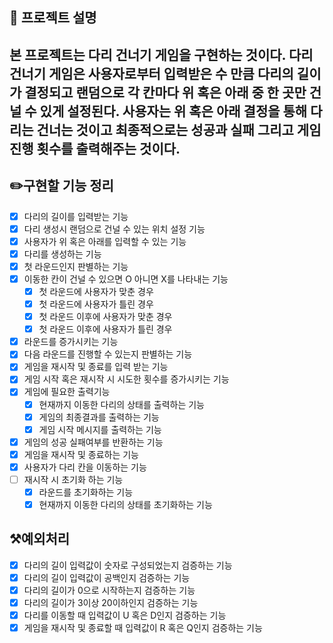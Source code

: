 ## 📕 프로젝트 설명
본 프로젝트는 다리 건너기 게임을 구현하는 것이다. 다리 건너기 게임은 사용자로부터 입력받은 수 만큼 다리의 길이가 결정되고
랜덤으로 각 칸마다 위 혹은 아래 중 한 곳만 건널 수 있게 설정된다. 사용자는 위 혹은 아래 결정을 통해 다리는 건너는 것이고 
최종적으로는 성공과 실패 그리고 게임 진행 횟수를 출력해주는 것이다.
---
## ✏️구현할 기능 정리
- [x] 다리의 길이를 입력받는 기능
- [x] 다리 생성시 랜덤으로 건널 수 있는 위치 설정 기능
- [x] 사용자가 위 혹은 아래를 입력할 수 있는 기능
- [x] 다리를 생성하는 기능
- [x] 첫 라운드인지 판별하는 기능
- [x] 이동한 칸이 건널 수 있으면 O 아니면 X를 나타내는 기능
  - [x] 첫 라운드에 사용자가 맞춘 경우
  - [x] 첫 라운드에 사용자가 틀린 경우
  - [x] 첫 라운드 이후에 사용자가 맞춘 경우
  - [x] 첫 라운드 이후에 사용자가 틀린 경우
- [x] 라운드를 증가시키는 기능
- [x] 다음 라운드를 진행할 수 있는지 판별하는 기능
- [x] 게임을 재시작 및 종료를 입력 받는 기능
- [x] 게임 시작 혹은 재시작 시 시도한 횟수를 증가시키는 기능
- [x] 게임에 필요한 출력기능
  - [x] 현재까지 이동한 다리의 상태를 출력하는 기능
  - [x] 게임의 최종결과를 출력하는 기능
  - [x] 게임 시작 메시지를 출력하는 기능
- [x] 게임의 성공 실패여부를 반환하는 기능
- [x] 게임을 재시작 및 종료하는 기능
- [x] 사용자가 다리 칸을 이동하는 기능
- [ ] 재시작 시 초기화 하는 기능
  - [x] 라운드를 초기화하는 기능
  - [x] 현재까지 이동한 다리의 상태를 초기화하는 기능

## ⚒️예외처리
- [x] 다리의 길이 입력값이 숫자로 구성되었는지 검증하는 기능
- [x] 다리의 길이 입력값이 공백인지 검증하는 기능
- [x] 다리의 길이가 0으로 시작하는지 검증하는 기능
- [x] 다리의 길이가 3이상 20이하인지 검증하는 기능
- [x] 다리를 이동할 때 입력값이 U 혹은 D인지 검증하는 기능
- [x] 게임을 재시작 및 종료할 때 입력값이 R 혹은 Q인지 검증하는 기능
